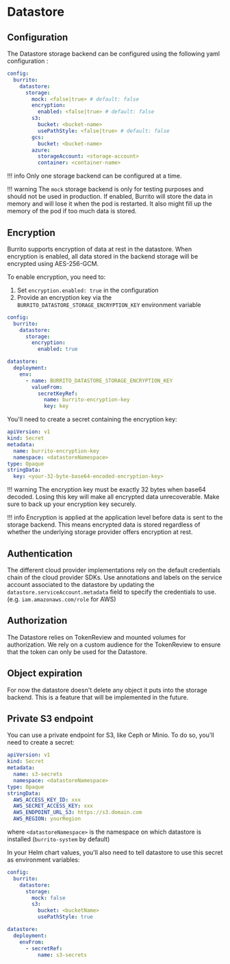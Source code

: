 # Datastore

## Configuration

The Datastore storage backend can be configured using the following yaml configuration :

```yaml
config:
  burrito:
    datastore:
      storage:
        mock: <false|true> # default: false
        encryption:
          enabled: <false|true> # default: false
        s3:
          bucket: <bucket-name>
          usePathStyle: <false|true> # default: false
        gcs:
          bucket: <bucket-name>
        azure:
          storageAccount: <storage-account>
          container: <container-name>
```

!!! info
    Only one storage backend can be configured at a time.

!!! warning
    The `mock` storage backend is only for testing purposes and should not be used in production. If enabled, Burrito will store the data in memory and will lose it when the pod is restarted. It also might fill up the memory of the pod if too much data is stored.

## Encryption

Burrito supports encryption of data at rest in the datastore. When encryption is enabled, all data stored in the backend storage will be encrypted using AES-256-GCM.

To enable encryption, you need to:

1. Set `encryption.enabled: true` in the configuration
2. Provide an encryption key via the `BURRITO_DATASTORE_STORAGE_ENCRYPTION_KEY` environment variable

```yaml
config:
  burrito:
    datastore:
      storage:
        encryption:
          enabled: true

datastore:
  deployment:
    env:
      - name: BURRITO_DATASTORE_STORAGE_ENCRYPTION_KEY
        valueFrom:
          secretKeyRef:
            name: burrito-encryption-key
            key: key
```

You'll need to create a secret containing the encryption key:

```yaml
apiVersion: v1
kind: Secret
metadata:
  name: burrito-encryption-key
  namespace: <datastoreNamespace>
type: Opaque
stringData:
  key: <your-32-byte-base64-encoded-encryption-key>
```

!!! warning
    The encryption key must be exactly 32 bytes when base64 decoded. Losing this key will make all encrypted data unrecoverable. Make sure to back up your encryption key securely.

!!! info
    Encryption is applied at the application level before data is sent to the storage backend. This means encrypted data is stored regardless of whether the underlying storage provider offers encryption at rest.

## Authentication

The different cloud provider implementations rely on the default credentials chain of the cloud provider SDKs. Use annotations and labels on the service account associated to the datastore by updating the `datastore.serviceAccount.metadata` field to specify the credentials to use. (e.g. `iam.amazonaws.com/role` for AWS)

## Authorization

The Datastore relies on TokenReview and mounted volumes for authorization. We rely on a custom audience for the TokenReview to ensure that the token can only be used for the Datastore.

## Object expiration

For now the datastore doesn't delete any object it puts into the storage backend. This is a feature that will be implemented in the future.

## Private S3 endpoint

You can use a private endpoint for S3, like Ceph or Minio. To do so, you'll need to create a secret:

```yaml
apiVersion: v1
kind: Secret
metadata:
  name: s3-secrets
  namespace: <datastoreNamespace>
type: Opaque
stringData:
  AWS_ACCESS_KEY_ID: xxx
  AWS_SECRET_ACCESS_KEY: xxx
  AWS_ENDPOINT_URL_S3: https://s3.domain.com
  AWS_REGION: yourRegion
```

where `<datastoreNamespace>` is the namespace on which datastore is installed (`burrito-system` by default)

In your Helm chart values, you'll also need to tell datastore to use this secret as environment variables:

```yaml
config:
  burrito:
    datastore:
      storage:
        mock: false
        s3:
          bucket: <bucketName>
          usePathStyle: true

datastore:
  deployment:
    envFrom:
      - secretRef:
          name: s3-secrets
```
